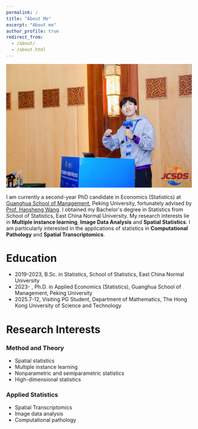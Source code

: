 ```yaml
---
permalink: /
title: "About Me"
excerpt: "About me"
author_profile: true
redirect_from: 
  - /about/
  - /about.html
---
```


![](../images/bigSelfie.jpg)

I am currently a second-year PhD candidate in Economics (Statistics) at [Guanghua School of Management](https://www.gsm.pku.edu.cn), Peking University, fortunately advised by [Prof. Hansheng Wang](https://sites.google.com/view/hansheng). 
I obtained my Bachelor's degree in Statistics from School of Statistics, East China Normal University. My research interests lie in **Multiple instance learning**, **Image Data Analysis** and **Spatial Statistics**. I am particularly interested in the applications of statistics in **Computational Pathology** and **Spatial Transcriptomics**.

Education
======

- 2019-2023, B.Sc. in Statistics, School of Statistics, East China Normal University
- 2023- , Ph.D. in Applied Economics (Statistics), Guanghua School of Management, Peking University
- 2025.7-12, Visiting PG Student, Department of Mathematics, The Hong Kong University of Science and Technology

Research Interests
======

### Method and Theory

- Spatial statistics
- Multiple instance learning
- Nonparametric and semiparametric statistics
- High-dimensional statistics

### Applied Statistics

- Spatial Transcriptomics
- Image data analysis
- Computational pathology
